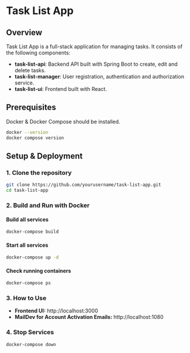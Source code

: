 # Task List App

## Overview
Task List App is a full-stack application for managing tasks. It consists of the following components:

- **task-list-api**: Backend API built with Spring Boot to create, edit and delete tasks.
- **task-list-manager**: User registration, authentication and authorization service.
- **task-list-ui**: Frontend built with React.

## Prerequisites
Docker & Docker Compose should be installed.
```sh
docker --version
docker compose version
```
## Setup & Deployment

### 1. Clone the repository
```sh
git clone https://github.com/yourusername/task-list-app.git
cd task-list-app
```

### 2. Build and Run with Docker
#### Build all services
```sh
docker-compose build
```
#### Start all services
```sh
docker-compose up -d
```
#### Check running containers
```sh
docker-compose ps
```

### 3. How to Use
- **Frontend UI:** http://localhost:3000
- **MailDev for Account Activation Emails:** http://localhost:1080

### 4. Stop Services
```sh
docker-compose down
```
